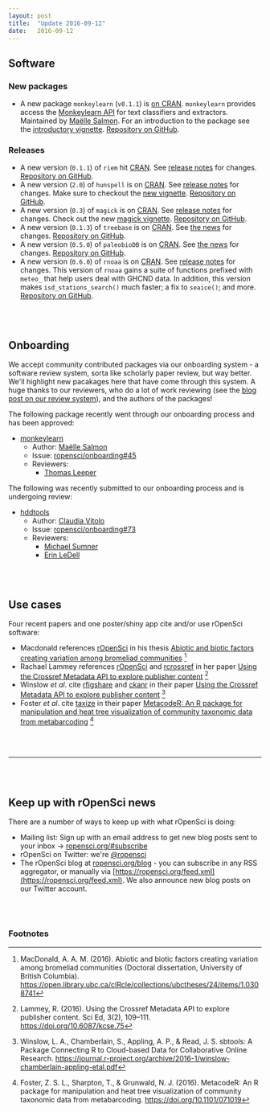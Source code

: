```yaml
---
layout: post
title:  "Update 2016-09-12"
date:   2016-09-12
---
```


## Software

### New packages

* A new package `monkeylearn` (`v0.1.1`) is [on CRAN](https://cran.rstudio.com/web/packages/monkeylearn). `monkeylearn` provides access the [Monkeylearn API](http://docs.monkeylearn.com/article/api-reference/) for text classifiers and extractors. Maintained by [Maëlle Salmon](https://github.com/masalmon). For an introduction to the package see the [introductory vignette](https://cran.rstudio.com/web/packages/monkeylearn/vignettes/monkeylearn_intro.html). [Repository on GitHub][monkeylearn].

### Releases

* A new version (`0.1.1`) of `riem` hit [CRAN](https://cran.rstudio.com/web/packages/riem). See [release notes](https://github.com/ropenscilabs/riem/releases/tag/v1.0.1) for changes. [Repository on GitHub][riem].
* A new version (`2.0`) of `hunspell` is on [CRAN](https://cran.rstudio.com/web/packages/hunspell). See [release notes](https://github.com/ropensci/hunspell/releases/tag/v2.0) for changes. Make sure to checkout the [new vignette](https://cran.rstudio.com/web/packages/hunspell/vignettes/intro.html). [Repository on GitHub][hunspell].
* A new version (`0.3`) of `magick` is on [CRAN](https://cran.rstudio.com/web/packages/magick). See [release notes](https://github.com/ropensci/magick/releases/tag/v0.3) for changes. Check out the new [magick vignette](https://cran.rstudio.com/web/packages/magick/vignettes/intro.html). [Repository on GitHub][magick].
* A new version (`0.1.3`) of `treebase` is on [CRAN](https://cran.rstudio.com/web/packages/treebase). See [the news](https://github.com/ropensci/treeBASE/blob/master/NEWS#L4) for changes. [Repository on GitHub][treebase].
* A new version (`0.5.0`) of `paleobioDB` is on [CRAN](https://cran.rstudio.com/web/packages/paleobioDB). See [the news](https://github.com/ropensci/paleobioDB/blob/master/NEWS.md#paleobiodb-050) for changes. [Repository on GitHub][paleobioDB].
* A new version (`0.6.0`) of `rnoaa` is on [CRAN](https://cran.rstudio.com/web/packages/rnoaa). See [release notes](https://github.com/ropensci/rnoaa/releases/tag/v0.6.0) for changes. This version of `rnoaa` gains a suite of functions prefixed with `meteo_` that help users deal with GHCND data. In addition, this version makes `isd_stations_search()` much faster; a fix to `seaice()`; and more. [Repository on GitHub][rnoaa].

<br><br>

## Onboarding

We accept community contributed packages via our onboarding system - a software review
system, sorta like scholarly paper review, but way better. We'll highlight new pacakages
here that have come through this system. A huge thanks to our reviewers, who
do a lot of work reviewing (see the [blog post on our review system](https://ropensci.org/blog/2016/03/28/software-review)), and the authors of the packages!

The following package recently went through our onboarding process and has been approved:


* [monkeylearn][]
    * Author: [Maëlle Salmon](https://github.com/masalmon)
    * Issue: [ropensci/onboarding#45](https://github.com/ropensci/onboarding/issues/45)
    * Reviewers:
        * [Thomas Leeper](https://github.com/leeper)

The following was recently submitted to our onboarding process and is undergoing review:

* [hddtools][]
    * Author: [Claudia Vitolo](https://github.com/cvitolo)
    * Issue: [ropensci/onboarding#73](https://github.com/ropensci/onboarding/issues/73)
    * Reviewers:
        * [Michael Sumner](https://github.com/mdsumner)
        * [Erin LeDell](https://github.com/ledell)

<br><br>

## Use cases

Four recent papers and one poster/shiny app cite and/or use rOpenSci software:

* Macdonald references [rOpenSci](https://ropensci.org) in his thesis [Abiotic and biotic factors creating variation among bromeliad communities](https://open.library.ubc.ca/cIRcle/collections/ubctheses/24/items/1.0308741) [^1]
* Rachael Lammey references [rOpenSci](https://ropensci.org) and [rcrossref][] in her paper [Using the Crossref Metadata API to explore publisher content](https://doi.org/10.6087/kcse.75) [^2]
* Winslow _et al_. cite [rfigshare][] and [ckanr][] in their paper [Using the Crossref Metadata API to explore publisher content](https://journal.r-project.org/archive/2016-1/winslow-chamberlain-appling-etal.pdf) [^3]
* Foster _et al_. cite [taxize][] in their paper [MetacodeR: An R package for manipulation and heat tree visualization of community taxonomic data from metabarcoding](https://doi.org/10.1101/071019) [^4]

<br><br>

-----------------------------

<br><br>

## Keep up with rOpenSci news

There are a number of ways to keep up with what rOpenSci is doing:

* Mailing list: Sign up with an email address to get new blog posts sent to your inbox -> [ropensci.org/#subscribe](https://ropensci.org/#subscribe)
* rOpenSci on Twitter: we're [@ropensci](https://twitter.com/ropensci)
* The rOpenSci blog at [ropensci.org/blog](https://ropensci.org/blog) - you can subscribe in any RSS aggregator, or manually via [https://ropensci.org/feed.xml](https://ropensci.org/feed.xml). We also announce new blog posts on our Twitter account.

[taxize]: https://github.com/ropensci/taxize
[magick]: https://github.com/ropensci/magick
[rcrossref]: https://github.com/ropensci/rcrossref
[monkeylearn]: https://github.com/ropenscilabs/monkeylearn
[riem]: https://github.com/ropenscilabs/riem
[hunspell]: https://github.com/ropensci/hunspell
[treebase]: https://github.com/ropensci/treeBASE
[paleobioDB]: https://github.com/ropensci/paleobioDB
[rnoaa]: https://github.com/ropensci/rnoaa
[hddtools]: https://github.com/cvitolo/hddtools
[rfigshare]: https://github.com/ropensci/rfigshare
[ckanr]: https://github.com/ropensci/ckanr

<br><br>

### Footnotes

[^1]: MacDonald, A. A. M. (2016). Abiotic and biotic factors creating variation among bromeliad communities (Doctoral dissertation, University of British Columbia). <https://open.library.ubc.ca/cIRcle/collections/ubctheses/24/items/1.0308741>
[^2]: Lammey, R. (2016). Using the Crossref Metadata API to explore publisher content. Sci Ed, 3(2), 109–111. <https://doi.org/10.6087/kcse.75>
[^3]: Winslow, L. A., Chamberlain, S., Appling, A. P., & Read, J. S. sbtools: A Package Connecting R to Cloud-based Data for Collaborative Online Research. <https://journal.r-project.org/archive/2016-1/winslow-chamberlain-appling-etal.pdf>
[^4]: Foster, Z. S. L., Sharpton, T., & Grunwald, N. J. (2016). MetacodeR: An R package for manipulation and heat tree visualization of community taxonomic data from metabarcoding. <https://doi.org/10.1101/071019>
